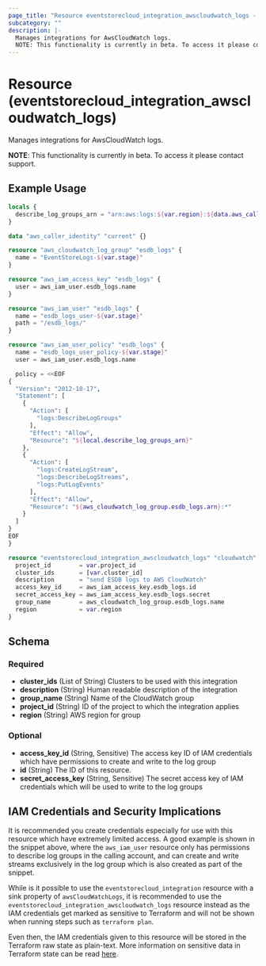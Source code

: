 ```yaml
---
page_title: "Resource eventstorecloud_integration_awscloudwatch_logs - terraform-provider-eventstorecloud"
subcategory: ""
description: |-
  Manages integrations for AwsCloudWatch logs.
  NOTE: This functionality is currently in beta. To access it please contact support.
---
```


# Resource (eventstorecloud_integration_awscloudwatch_logs)

Manages integrations for AwsCloudWatch logs.

**NOTE**: This functionality is currently in beta. To access it please contact support.

## Example Usage

```terraform
locals {
  describe_log_groups_arn = "arn:aws:logs:${var.region}:${data.aws_caller_identity.current.account_id}:log-group:*"
}

data "aws_caller_identity" "current" {}

resource "aws_cloudwatch_log_group" "esdb_logs" {
  name = "EventStoreLogs-${var.stage}"
}

resource "aws_iam_access_key" "esdb_logs" {
  user = aws_iam_user.esdb_logs.name
}

resource "aws_iam_user" "esdb_logs" {
  name = "esdb_logs_user-${var.stage}"
  path = "/esdb_logs/"
}

resource "aws_iam_user_policy" "esdb_logs" {
  name = "esdb_logs_user_policy-${var.stage}"
  user = aws_iam_user.esdb_logs.name

  policy = <<EOF
{
  "Version": "2012-10-17",
  "Statement": [
    {
      "Action": [
        "logs:DescribeLogGroups"        
      ],
      "Effect": "Allow",
      "Resource": "${local.describe_log_groups_arn}"
    },
    {
      "Action": [        
        "logs:CreateLogStream",
        "logs:DescribeLogStreams",
        "logs:PutLogEvents"
      ],
      "Effect": "Allow",
      "Resource": "${aws_cloudwatch_log_group.esdb_logs.arn}:*"
    }    
  ]
}
EOF
}

resource "eventstorecloud_integration_awscloudwatch_logs" "cloudwatch" {
  project_id        = var.project_id
  cluster_ids       = [var.cluster_id]
  description       = "send ESDB logs to AWS CloudWatch"
  access_key_id     = aws_iam_access_key.esdb_logs.id
  secret_access_key = aws_iam_access_key.esdb_logs.secret
  group_name        = aws_cloudwatch_log_group.esdb_logs.name
  region            = var.region
}
```

<!-- schema generated by tfplugindocs -->
## Schema

### Required

- **cluster_ids** (List of String) Clusters to be used with this integration
- **description** (String) Human readable description of the integration
- **group_name** (String) Name of the CloudWatch group
- **project_id** (String) ID of the project to which the integration applies
- **region** (String) AWS region for group

### Optional

- **access_key_id** (String, Sensitive) The access key ID of IAM credentials which have permissions to create and write to the log group
- **id** (String) The ID of this resource.
- **secret_access_key** (String, Sensitive) The secret access key of IAM credentials which will be used to write to the log groups

## IAM Credentials and Security Implications

It is recommended you create credentials especially for use with this resource which have extremely limited access. A good example is shown in the snippet above, where the `aws_iam_user` resource only has permissions to describe log groups in the calling account, and can create and write streams exclusively in the log group which is also created as part of the snippet.

While is it possible to use the `eventstorecloud_integration` resource with a sink property of `awsCloudWatchLogs`, it is recommended to use the `eventstorecloud_integration_awscloudwatch_logs` resource instead as the IAM credentials get marked as sensitive to Terraform and will not be shown when running steps such as `terraform plan`. 

Even then, the IAM credentials given to this resource will be stored in the Terraform raw state as plain-text. More information on sensitive data in Terraform state can be read [here](https://www.terraform.io/language/state/sensitive-data).